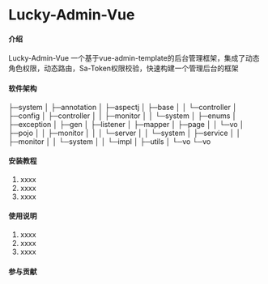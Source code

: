 # Lucky-Admin-Vue

#### 介绍
Lucky-Admin-Vue 一个基于vue-admin-template的后台管理框架，集成了动态角色权限，动态路由，Sa-Token权限校验，快速构建一个管理后台的框架
#### 软件架构

├─system
│  ├─annotation
│  ├─aspectj
│  ├─base
│  │  └─controller
│  ├─config
│  ├─controller
│  │  ├─monitor
│  │  └─system
│  ├─enums
│  ├─exception
│  ├─gen
│  ├─listener
│  ├─mapper
│  ├─page
│  │  └─vo
│  ├─pojo
│  │  ├─monitor
│  │  │  └─server
│  │  └─system
│  ├─service
│  │  ├─monitor
│  │  └─system
│  │      └─impl
│  ├─utils
│  └─vo
└─vo


#### 安装教程

1.  xxxx
2.  xxxx
3.  xxxx

#### 使用说明

1.  xxxx
2.  xxxx
3.  xxxx

#### 参与贡献

